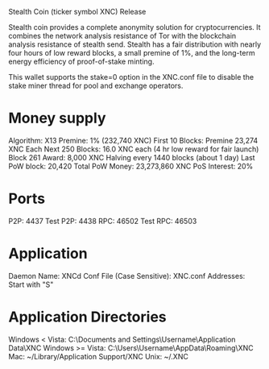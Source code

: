 Stealth Coin (ticker symbol XNC) Release

Stealth coin provides a complete anonymity solution for cryptocurrencies. It combines the network analysis resistance of Tor with the blockchain analysis resistance of stealth send. Stealth has a fair distribution with nearly four hours of low reward blocks, a small premine of 1%, and the long-term energy efficiency of proof-of-stake minting.

This wallet supports the stake=0 option in the XNC.conf file to disable the stake miner thread for pool and exchange operators.


Money supply
============

Algorithm: X13
Premine: 1% (232,740 XNC)
First 10 Blocks: Premine 23,274 XNC Each
Next 250 Blocks: 16.0 XNC each (4 hr low reward for fair launch)
Block 261 Award: 8,000 XNC
Halving every 1440 blocks (about 1 day)
Last PoW block: 20,420
Total PoW Money: 23,273,860 XNC
PoS Interest: 20%

Ports
=====
P2P: 4437
Test P2P: 4438
RPC: 46502
Test RPC: 46503

Application
===========

Daemon Name: XNCd
Conf File (Case Sensitive): XNC.conf
Addresses: Start with "S"

Application Directories
=======================

Windows < Vista: C:\Documents and Settings\Username\Application Data\XNC
Windows >= Vista: C:\Users\Username\AppData\Roaming\XNC
Mac: ~/Library/Application Support/XNC
Unix: ~/.XNC

